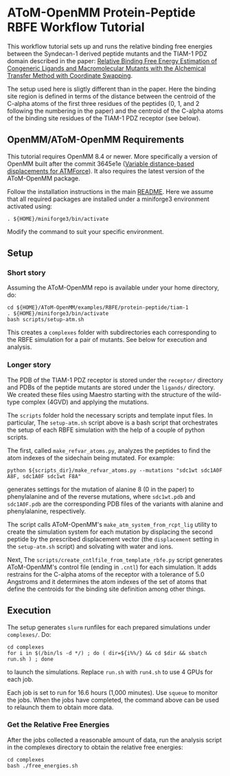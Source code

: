 # AToM-OpenMM Protein-Peptide RBFE Workflow Tutorial 

This workflow tutorial sets up and runs the relative binding free energies between the Syndecan-1 derived peptide mutants and the TIAM-1 PDZ domain described in the paper: [Relative Binding Free Energy Estimation of Congeneric Ligands and Macromolecular Mutants with the Alchemical Transfer Method with Coordinate Swapping](https://pubs.acs.org/doi/10.1021/acs.jcim.5c00207).

The setup used here is sligtly different than in the paper. Here the binding site region is defined in terms of the distance between the centroid of the C-alpha atoms of the first three residues of the peptides (0, 1, and 2 following the numbering in the paper) and the centroid of the C-alpha atoms of the binding site residues of the TIAM-1 PDZ receptor (see below). 


## OpenMM/AToM-OpenMM Requirements

This tutorial requires OpenMM 8.4 or newer. More specifically a version of OpenMM built after the commit 3645e1e ([Variable distance-based displacements for ATMForce](https://github.com/openmm/openmm/commit/3645e1eeb7cea37bc7af1291e0fd672a85d49db9)). It also requires the latest version of the AToM-OpenMM package.

Follow the installation instructions in the main [README](https://github.com/Gallicchio-Lab/AToM-OpenMM/blob/master/README.md). Here we assume that all required packages are installed under a miniforge3 environment activated using: 
```
. ${HOME}/miniforge3/bin/activate
```
Modify the command to suit your specific environment.

## Setup

### Short story

Assuming the AToM-OpenMM repo is available under your home directory, do:
```
cd ${HOME}/AToM-OpenMM/examples/RBFE/protein-peptide/tiam-1
. ${HOME}/miniforge3/bin/activate
bash scripts/setup-atm.sh
```
This creates a `complexes` folder with subdirectories each corresponding to the RBFE simulation for a pair of mutants. See below for execution and analysis.

### Longer story

The PDB of the TIAM-1 PDZ receptor is stored under the `receptor/` directory and PDBs of the peptide mutants are stored under the `ligands/` directory. We created these files using Maestro starting with the structure of the wild-type complex (4GVD) and applying the mutations.

The `scripts` folder hold the necessary scripts and template input files. In particular, The `setup-atm.sh` script above is a bash script that orchestrates the setup of each RBFE simulation with the help of a couple of python scripts.

The first, called `make_refvar_atoms.py`, analyzes the peptides to find the atom indexes of the sidechain being mutated. For example:
```
python ${scripts_dir}/make_refvar_atoms.py --mutations "sdc1wt sdc1A0F A8F, sdc1A0F sdc1wt F8A"
```
generates settings for the mutation of alanine 8 (0 in the paper) to phenylalanine and of the reverse mutations, where `sdc1wt.pdb` and `sdc1A0F.pdb` are the corresponding PDB files of the variants with alanine and phenylalanine, respectively.

The script calls AToM-OpenMM's `make_atm_system_from_rcpt_lig` utility to create the simulation system for each mutation by displacing the second peptide by the prescribed displacement vector (the `displacement` setting in the `setup-atm.sh` script) and solvating with water and ions.

Next, The `scripts/create_cntlfile_from_template_rbfe.py` script generates AToM-OpenMM's control file (ending in `.cntl`) for each simulation. It adds restrains for the C-alpha atoms of the receptor with a tolerance of 5.0 Angstroms and it determines the atom indexes of the set of atoms that define the centroids for the binding site definition among other things.

## Execution

The setup generates `slurm` runfiles for each prepared simulations under `complexes/`. Do:
```
cd complexes
for i in $(/bin/ls -d */) ; do ( dir=${i%%/} && cd $dir && sbatch run.sh ) ; done
```
to launch the simulations. Replace `run.sh` with `run4.sh` to use 4 GPUs for each job.

Each job is set to run for 16.6 hours (1,000 minutes). Use `squeue` to monitor the jobs. When the jobs have completed, the command above can be used to relaunch them to obtain more data.

### Get the Relative Free Energies

After the jobs collected a reasonable amount of data, run the analysis script in the complexes directory to obtain the relative free energies:
```
cd complexes
bash ./free_energies.sh
```








